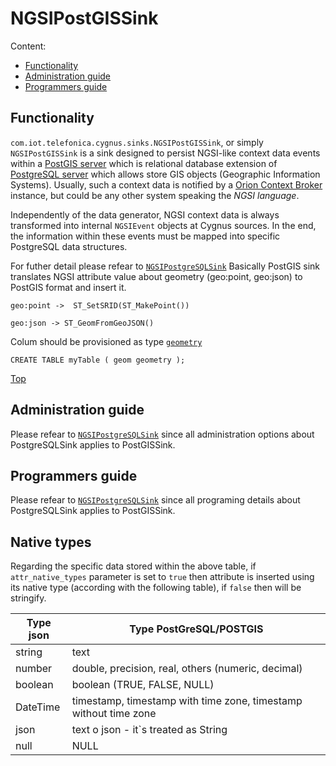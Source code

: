 # <a name="top"></a>NGSIPostGISSink
Content:

* [Functionality](#section1)
* [Administration guide](#section2)
* [Programmers guide](#section3)

## <a name="section1"></a>Functionality
`com.iot.telefonica.cygnus.sinks.NGSIPostGISSink`, or simply `NGSIPostGISSink` is a sink designed to persist NGSI-like context data events within a [PostGIS server](https://postgis.net/) which is relational database extension of [PostgreSQL server](https://www.postgresql.org/) which allows store GIS objects (Geographic Information Systems). Usually, such a context data is notified by a [Orion Context Broker](https://github.com/telefonicaid/fiware-orion) instance, but could be any other system speaking the <i>NGSI language</i>.

Independently of the data generator, NGSI context data is always transformed into internal `NGSIEvent` objects at Cygnus sources. In the end, the information within these events must be mapped into specific PostgreSQL data structures.

For futher detail please refear to [`NGSIPostgreSQLSink`](/ngsi_postgresql_sink.md)
Basically PostGIS sink translates NGSI attribute value about geometry (geo:point, geo:json) to PostGIS format and insert it.


    geo:point ->  ST_SetSRID(ST_MakePoint())

    geo:json -> ST_GeomFromGeoJSON()

Colum should be provisioned as type [`geometry`](http://postgis.net/workshops/postgis-intro/geometries.html)

    CREATE TABLE myTable ( geom geometry );

[Top](#top)

## <a name="section2"></a>Administration guide
Please refear to [`NGSIPostgreSQLSink`](/ngsi_postgresql_sink.md) since all administration options about PostgreSQLSink applies to PostGISSink.

## <a name="section3"></a>Programmers guide
Please refear to [`NGSIPostgreSQLSink`](/ngsi_postgresql_sink.md) since all programing details about PostgreSQLSink applies to PostGISSink.


## Native types

Regarding the specific data stored within the above table, if `attr_native_types` parameter is set to `true` then attribute is inserted using its native type (according with the following table), if `false` then will be stringify.

Type json     | Type PostGreSQL/POSTGIS
------------- | --------------------------------------- 
string        | text
number        | double, precision, real, others (numeric, decimal)
boolean       | boolean (TRUE, FALSE, NULL)
DateTime      | timestamp, timestamp with time zone, timestamp without time zone
json          | text o json - it`s treated as String
null          | NULL